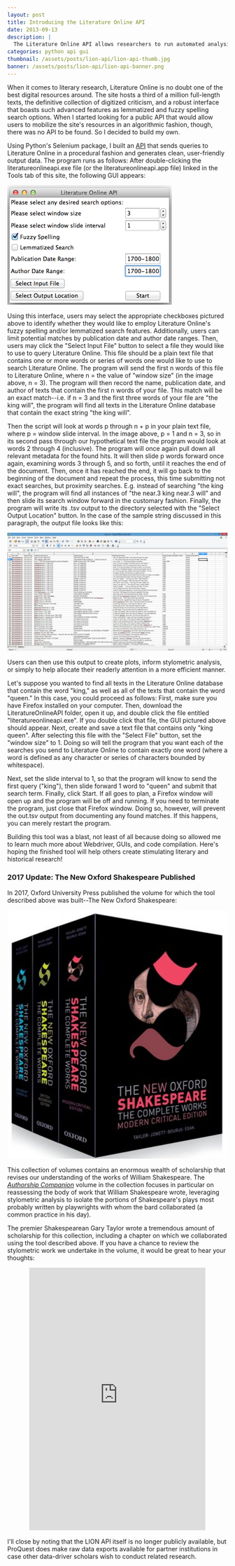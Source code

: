 ```yaml
---
layout: post
title: Introducing the Literature Online API
date: 2013-09-13
description: |
  The Literature Online API allows researchers to run automated analysis on nearly half a million classic works of literature.
categories: python api gui
thumbnail: /assets/posts/lion-api/lion-api-thumb.jpg
banner: /assets/posts/lion-api/lion-api-banner.png
---
```


When it comes to literary research, Literature Online is no doubt one of the best digital resources around. The site hosts a third of a million full-length texts, the definitive collection of digitized criticism, and a robust interface that boasts such advanced features as lemmatized and fuzzy spelling search options. When I started looking for a public API that would allow users to mobilize the site's resources in an algorithmic fashion, though, there was no API to be found. So I decided to build my own.

Using Python's Selenium package, I built an [API](https://github.com/duhaime/Literature-Online-API) that sends queries to Literature Online in a procedural fashion and generates clean, user-friendly output data. The program runs as follows: After double-clicking the literatureonlineapi.exe file (or the literatureonlineapi.app file) linked in the Tools tab of this site, the following GUI appears:

<img class='medium' src='/assets/posts/lion-api/lion-api-mac.png' alt='Screenshot of the Literature Online API GUI compiled with Tkinter.' />

Using this interface, users may select the appropriate checkboxes pictured above to identify whether they would like to employ Literature Online's fuzzy spelling and/or lemmatized search features. Additionally, users can limit potential matches by publication date and author date ranges. Then, users may click the "Select Input File" button to select a file they would like to use to query Literature Online. This file should be a plain text file that contains one or more words or series of words one would like to use to search Literature Online. The program will send the first n words of this file to Literature Online, where n = the value of "window size" (in the image above, n = 3). The program will then record the name, publication date, and author of texts that contain the first n words of your file. This match will be an exact match--i.e. if n = 3 and the first three words of your file are "the king will", the program will find all texts in the Literature Online database that contain the exact string "the king will".

Then the script will look at words p through n + p in your plain text file, where p = window slide interval. In the image above, p = 1 and n = 3, so in its second pass through our hypothetical text file the program would look at words 2 through 4 (inclusive). The program will once again pull down all relevant metadata for the found hits. It will then slide p words forward once again, examining words 3 through 5, and so forth, until it reaches the end of the document. Then, once it has reached the end, it will go back to the beginning of the document and repeat the process, this time submitting not exact searches, but proximity searches. E.g. instead of searching "the king will", the program will find all instances of "the near.3 king near.3 will" and then slide its search window forward in the customary fashion. Finally, the program will write its .tsv output to the directory selected with the "Select Output Location" button. In the case of the sample string discussed in this paragraph, the output file looks like this:

<img class='medium' src='/assets/posts/lion-api/lion-api-sample-output.jpg' alt='Screenshot of the spreadsheet generated by the Literature Online API.' />

Users can then use this output to create plots, inform stylometric analysis, or simply to help allocate their readerly attention in a more efficient manner.

Let's suppose you wanted to find all texts in the Literature Online database that contain the word "king," as well as all of the texts that contain the word "queen." In this case, you could proceed as follows: First, make sure you have Firefox installed on your computer. Then, download the LiteratureOnlineAPI folder, open it up, and double click the file entitled "literatureonlineapi.exe". If you double click that file, the GUI pictured above should appear. Next, create and save a text file that contains only "king queen". After selecting this file with the "Select File" button, set the "window size" to 1. Doing so will tell the program that you want each of the searches you send to Literature Online to contain exactly one word (where a word is defined as any character or series of characters bounded by whitespace).

Next, set the slide interval to 1, so that the program will know to send the first query ("king"), then slide forward 1 word to "queen" and submit that search term. Finally, click Start. If all goes to plan, a Firefox window will open up and the program will be off and running. If you need to terminate the program, just close that Firefox window. Doing so, however, will prevent the out.tsv output from documenting any found matches. If this happens, you can merely restart the program.

Building this tool was a blast, not least of all because doing so allowed me to learn much more about Webdriver, GUIs, and code compilation. Here's hoping the finished tool will help others create stimulating literary and historical research!

### 2017 Update: The New Oxford Shakespeare Published

In 2017, Oxford University Press published the volume for which the tool described above was built--The New Oxford Shakespeare:

<img class='small' src='/assets/posts/lion-api/new-oxford-shakespeare.jpg' alt='Oxford University Press printing of authorship attribution work completed with Gary Taylor.'>

This collection of volumes contains an enormous wealth of scholarship that revises our understanding of the works of William Shakespeare. The <i>[Authorship Companion](https://books.google.com/books?id=jTG3DAEACAAJ)</i> volume in the collection focuses in particular on reassessing the body of work that William Shakespeare wrote, leveraging stylometric analysis to isolate the portions of Shakespeare's plays most probably written by playwrights with whom the bard collaborated (a common practice in his day).

The premier Shakespearean Gary Taylor wrote a tremendous amount of scholarship for this collection, including a chapter on which we collaborated using the tool described above. If you have a chance to review the stylometric work we undertake in the volume, it would be great to hear your thoughts:

<div class='iframe-container' style='width: 80%; margin-left: 10%;'>
  <iframe frameborder="0" width="100%" height="600" src="https://books.google.com/books?id=LBDxDQAAQBAJ&lpg=PA73&pg=PA67&printsec=frontcover&source=gbs_ViewAPI&output=embed#%257B%257D"></iframe>
</div>

I'll close by noting that the LION API itself is no longer publicly available, but ProQuest does make raw data exports available for partner institutions in case other data-driver scholars wish to conduct related research.
